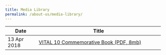 ```yaml
---
title: Media Library
permalink: /about-us/media-library/
---
```

<table class="vital-table-1">
   <thead>
      <tr>
         <th class="item-date-header" style="width:20%;">Date</th>
         <th class="item-title-header">Title</th>
      </tr>
   </thead>
   <tbody>
      <tr class="tr_videos" style="display: none;">
         <td class="item-date">
            01 Jan 2016									
         </td>
         <td class="item-title">
            <a href="https://www.youtube.com/watch?v=ctwGWSLHzAU">Corporate Video 2016</a>
         </td>
      </tr>
      <tr class="tr_publications" style="display: table-row;">
         <td class="item-date">
            13 Apr 2018									
         </td>
         <td class="item-title">
            <a href="/media/10yearsofbeingvital.pdf">VITAL 10 Commemorative Book (PDF, 8mb)</a>
         </td>
      </tr>
   </tbody>
</table>